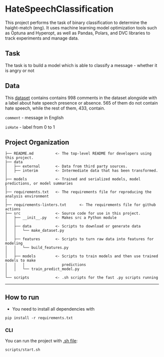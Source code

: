 HateSpeechClassification
==============================

This project performs the task of binary classification to determine the haight-match (eng). It uses machine learning model optimization tools such as Optuna and Hyperopt, as well as Pandas, Polars, and DVC libraries to track experiments and manage data.

Task
------------
The task is to build a model which is able to classify a message - whether it is angry or not

Data
------------
This [dataset](https://github.com/intelligence-csd-auth-gr/Ethos-Hate-Speech-Dataset/blob/master/ethos/ethos_data/Ethos_Dataset_Binary.csv) contains contains 998 comments in the dataset alongside with a label about hate speech presence or absence. 565 of them do not contain hate speech, while the rest of them, 433, contain.

`comment` - message in English

`isHate` - label from 0 to 1

Project Organization
------------

    ├── README.md          <- The top-level README for developers using this project.
    ├── data
    │   ├── external       <- Data from third party sources.
    │   ├── interim        <- Intermediate data that has been transformed.
    │
    ├── models             <- Trained and serialized models, model predictions, or model summaries
    │
    ├── requirements.txt   <- The requirements file for reproducing the analysis environment
    │
    ├── requirements-linters.txt      <- The requirements file for github actions 
    ├── src                <- Source code for use in this project.
    │   ├── __init__.py    <- Makes src a Python module
    │   │
    │   ├── data           <- Scripts to download or generate data
    │   │   └── make_dataset.py
    │   │
    │   ├── features       <- Scripts to turn raw data into features for modeling
    │   │   └── build_features.py
    │   │
    │   ├── models         <- Scripts to train models and then use trained models to make
    │   │   │                 predictions
    │   │   └── train_predict_model.py
    │
    └── scripts            <- .sh scripts for the fast .py scripts running


--------

How to run
------------

- You need to install all dependencies with 
```
pip install -r requirements.txt
```

### CLI

You can run the project with [.sh file](https://github.com/konstantin-moskovskiy/Hate-Speech-Classification/tree/main/scripts/start.sh):

```
scripts/start.sh
```









